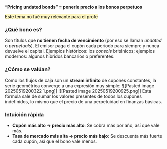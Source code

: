 **“Pricing undated bonds” = ponerle precio a los bonos perpetuos**

<mark style="background: #FFF3A3A6;">Este tema no fué muy relevante para el profe</mark>
### ¿Qué bono es?
Son títulos que **no tienen fecha de vencimiento** (por eso se llaman _undated_ o _perpetuals_). El emisor paga el cupón cada período para siempre y nunca devuelve el capital. Ejemplos históricos: los _consols_ británicos; ejemplos modernos: algunos híbridos bancarios o preferentes.

### ¿Cómo se valúan?
Como los flujos de caja son un **stream infinito** de cupones constantes, la serie geométrica converge a una expresión muy simple:
![[Pasted image 20250519200322 1.png]]  ![[Pasted image 20250519200925.png]]
Esta fórmula sale de sumar los valores presentes de todos los cupones indefinidos, lo mismo que el precio de una perpetuidad en finanzas básicas.

### Intuición rápida
- **Cupón más alto → precio más alto**: Se cobra más por año, así que vale más.
- **Tasa de mercado más alta → precio más bajo**: Se descuenta más fuerte cada cupón, así que el bono vale menos.
